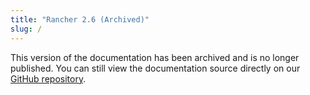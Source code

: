 ```yaml
---
title: "Rancher 2.6 (Archived)"
slug: /
---
```


<head>
  <link rel="canonical" href="https://ranchermanager.docs.rancher.com/zh/"/>
</head>

This version of the documentation has been archived and is no longer published. You can still view the documentation source directly on our [GitHub repository](https://github.com/rancher/rancher-docs/tree/main/archived_docs/zh/version-2.6).
